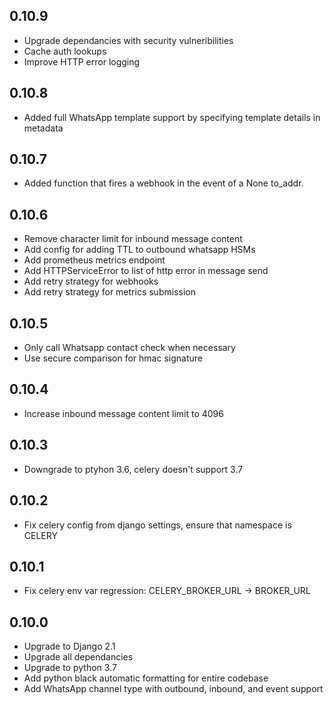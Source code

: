 0.10.9
------
- Upgrade dependancies with security vulneribilities
- Cache auth lookups
- Improve HTTP error logging

0.10.8
------
- Added full WhatsApp template support by specifying template details in metadata

0.10.7
------
- Added function that fires a webhook in the event of a None to_addr.

0.10.6
------
 - Remove character limit for inbound message content
 - Add config for adding TTL to outbound whatsapp HSMs
 - Add prometheus metrics endpoint
 - Add HTTPServiceError to list of http error in message send
 - Add retry strategy for webhooks
 - Add retry strategy for metrics submission

0.10.5
------
 - Only call Whatsapp contact check when necessary
 - Use secure comparison for hmac signature

0.10.4
------
 - Increase inbound message content limit to 4096

0.10.3
------
 - Downgrade to ptyhon 3.6, celery doesn't support 3.7

0.10.2
------
 - Fix celery config from django settings, ensure that namespace is CELERY

0.10.1
------
 - Fix celery env var regression: CELERY_BROKER_URL -> BROKER_URL

0.10.0
------
 - Upgrade to Django 2.1
 - Upgrade all dependancies
 - Upgrade to python 3.7
 - Add python black automatic formatting for entire codebase
 - Add WhatsApp channel type with outbound, inbound, and event support
